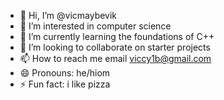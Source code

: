 - 👋 Hi, I’m @vicmaybevik
- 👀 I’m interested in computer science
- 🌱 I’m currently learning the foundations of C++
- 💞️ I’m looking to collaborate on starter projects
- 📫 How to reach me email viccy1b@gmail.com
- 😄 Pronouns: he/hiom
- ⚡ Fun fact: i like pizza

<!---
vicmaybevik/vicmaybevik is a ✨ special ✨ repository because its `README.md` (this file) appears on your GitHub profile.
You can click the Preview link to take a look at your changes.
--->
